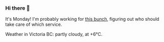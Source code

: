 ### Hi there :wave:

It's Monday! I'm probably working for [this bunch](https://github.com/kohofinancial), figuring out who should take care of which service.

Weather in Victoria BC: partly cloudy, at +6°C.
